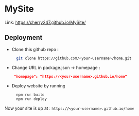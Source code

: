# MySite

Link: https://cherry247.github.io/MySite/

## Deployment
* Clone this github repo :
 
   ```bash
     git clone https://github.com/<your-username>/home.git
   ```

* Change URL in package.json -> homepage :
   ```json
    "homepage": "https://<your-username>.github.io/home"
   ```
* Deploy website by running
  ```bash
    npm run build
    npm run deploy
   ```
Now your site is up at : `https://<your-username>.github.io/home`
